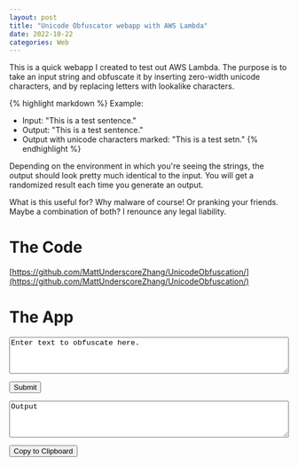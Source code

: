 ```yaml
---
layout: post
title: "Unicode Obfuscator webapp with AWS Lambda"
date: 2022-10-22
categories: Web
---
```


This is a quick webapp I created to test out AWS Lambda. The purpose is to take an input string and obfuscate it by inserting zero-width unicode characters, and by replacing letters with lookalike characters.

{% highlight markdown %}
Example:
- Input: "This is a test sentence."
- Output: "This⁯ is a t⁩est seոtеnсе."
- Output with unicode characters marked:
  "This<u206f> is a t<u2069>est se<u0578>t<u0435>n<u0441><u0435>."
{% endhighlight %}

Depending on the environment in which you're seeing the strings, the output should look pretty much identical to the input. You will get a randomized result each time you generate an output.

What is this useful for? Why malware of course! Or pranking your friends. Maybe a combination of both? I renounce any legal liability.

# The Code

[https://github.com/MattUnderscoreZhang/UnicodeObfuscation/](https://github.com/MattUnderscoreZhang/UnicodeObfuscation/)

# The App

<style>
    textarea {
        font-family: courier new;
    }
</style>

<script>
    async function obfuscateInput() {
        const url = "https://kvywb88030.execute-api.us-east-1.amazonaws.com/default/"
        var input = document.getElementById("input").value;
        const params = {
            method: 'POST',
            headers: {
                'Content-Type': 'application/json'
            },
            body: JSON.stringify({input: input})
        };
        const result = await fetch(url, params);
        const data = await result.json();
        document.querySelector("#output").innerHTML = data.body
    };
    async function copyOutput() {
        const output = document.querySelector("#output").innerHTML;
        window.navigator.clipboard.writeText(output);
    };
    document.addEventListener("DOMContentLoaded", function() {
        document.querySelector("#submit").addEventListener("click", obfuscateInput);
        document.querySelector("#copy").addEventListener("click", copyOutput);
    });
</script>

<textarea id="input" rows="4" style="width: 100%; max-width: 100%">
Enter text to obfuscate here.
</textarea>
<button id="submit">Submit</button>
<textarea id="output" rows="4" style="width: 100%; max-width: 100%" readonly>
Output
</textarea>
<button id="copy">Copy to Clipboard</button>
